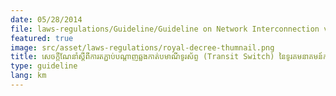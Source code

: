 ```yaml
---
date: 05/28/2014
file: laws-regulations/Guideline/Guideline on Network Interconnection via Transit Point of Telecom Cambodia.pdf
featured: true
image: src/asset/laws-regulations/royal-decree-thumnail.png
title: សេចក្តីណែនាំស្តីពីការតភ្ជាប់បណ្តាញឆ្លងកាត់បមាណីទូរស័ព្ទ (Transit Switch) នៃទូរគមនាគមន៍កម្ពុជា (TC)
type: guideline
lang: km
---
```

